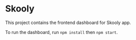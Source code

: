 
# Skooly 

This project contains the frontend dashboard for Skooly app. 


To run the dashboard, run `npm install` then `npm start`.

